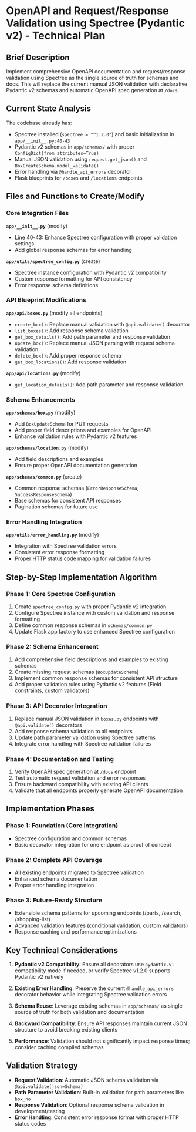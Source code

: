 # OpenAPI and Request/Response Validation using Spectree (Pydantic v2) - Technical Plan

## Brief Description

Implement comprehensive OpenAPI documentation and request/response validation using Spectree as the single source of truth for schemas and docs. This will replace the current manual JSON validation with declarative Pydantic v2 schemas and automatic OpenAPI spec generation at `/docs`.

## Current State Analysis

The codebase already has:
- Spectree installed (`spectree = "^1.2.0"`) and basic initialization in `app/__init__.py:40-43`
- Pydantic v2 schemas in `app/schemas/` with proper `ConfigDict(from_attributes=True)`
- Manual JSON validation using `request.get_json()` and `BoxCreateSchema.model_validate()`
- Error handling via `@handle_api_errors` decorator
- Flask blueprints for `/boxes` and `/locations` endpoints

## Files and Functions to Create/Modify

### Core Integration Files

**`app/__init__.py`** (modify)
- Line 40-43: Enhance Spectree configuration with proper validation settings
- Add global response schemas for error handling

**`app/utils/spectree_config.py`** (create)
- Spectree instance configuration with Pydantic v2 compatibility
- Custom response formatting for API consistency
- Error response schema definitions

### API Blueprint Modifications

**`app/api/boxes.py`** (modify all endpoints)
- `create_box()`: Replace manual validation with `@api.validate()` decorator
- `list_boxes()`: Add response schema validation
- `get_box_details()`: Add path parameter and response validation
- `update_box()`: Replace manual JSON parsing with request schema validation
- `delete_box()`: Add proper response schema
- `get_box_locations()`: Add response validation

**`app/api/locations.py`** (modify)
- `get_location_details()`: Add path parameter and response validation

### Schema Enhancements

**`app/schemas/box.py`** (modify)
- Add `BoxUpdateSchema` for PUT requests
- Add proper field descriptions and examples for OpenAPI
- Enhance validation rules with Pydantic v2 features

**`app/schemas/location.py`** (modify)
- Add field descriptions and examples
- Ensure proper OpenAPI documentation generation

**`app/schemas/common.py`** (create)
- Common response schemas (`ErrorResponseSchema`, `SuccessResponseSchema`)
- Base schemas for consistent API responses
- Pagination schemas for future use

### Error Handling Integration

**`app/utils/error_handling.py`** (modify)
- Integration with Spectree validation errors
- Consistent error response formatting
- Proper HTTP status code mapping for validation failures

## Step-by-Step Implementation Algorithm

### Phase 1: Core Spectree Configuration
1. Create `spectree_config.py` with proper Pydantic v2 integration
2. Configure Spectree instance with custom validation and response formatting
3. Define common response schemas in `schemas/common.py`
4. Update Flask app factory to use enhanced Spectree configuration

### Phase 2: Schema Enhancement
1. Add comprehensive field descriptions and examples to existing schemas
2. Create missing request schemas (`BoxUpdateSchema`)
3. Implement common response schemas for consistent API structure
4. Add proper validation rules using Pydantic v2 features (Field constraints, custom validators)

### Phase 3: API Decorator Integration
1. Replace manual JSON validation in `boxes.py` endpoints with `@api.validate()` decorators
2. Add response schema validation to all endpoints
3. Update path parameter validation using Spectree patterns
4. Integrate error handling with Spectree validation failures

### Phase 4: Documentation and Testing
1. Verify OpenAPI spec generation at `/docs` endpoint
2. Test automatic request validation and error responses
3. Ensure backward compatibility with existing API clients
4. Validate that all endpoints properly generate OpenAPI documentation

## Implementation Phases

### Phase 1: Foundation (Core Integration)
- Spectree configuration and common schemas
- Basic decorator integration for one endpoint as proof of concept

### Phase 2: Complete API Coverage
- All existing endpoints migrated to Spectree validation
- Enhanced schema documentation
- Proper error handling integration

### Phase 3: Future-Ready Structure
- Extensible schema patterns for upcoming endpoints (/parts, /search, /shopping-list)
- Advanced validation features (conditional validation, custom validators)
- Response caching and performance optimizations

## Key Technical Considerations

1. **Pydantic v2 Compatibility**: Ensure all decorators use `pydantic.v1` compatibility mode if needed, or verify Spectree v1.2.0 supports Pydantic v2 natively

2. **Existing Error Handling**: Preserve the current `@handle_api_errors` decorator behavior while integrating Spectree validation errors

3. **Schema Reuse**: Leverage existing schemas in `app/schemas/` as single source of truth for both validation and documentation

4. **Backward Compatibility**: Ensure API responses maintain current JSON structure to avoid breaking existing clients

5. **Performance**: Validation should not significantly impact response times; consider caching compiled schemas

## Validation Strategy

- **Request Validation**: Automatic JSON schema validation via `@api.validate(json=Schema)`
- **Path Parameter Validation**: Built-in validation for path parameters like `box_no`
- **Response Validation**: Optional response schema validation in development/testing
- **Error Handling**: Consistent error response format with proper HTTP status codes